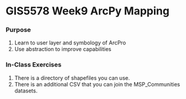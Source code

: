 # GIS5578 Week9 ArcPy Mapping

### Purpose
1. Learn to user layer and symbology of ArcPro
1. Use abstraction to improve capabilities

### In-Class Exercises
1. There is a directory of shapefiles you can use.
1. There is an additional CSV that you can join the MSP_Communities datasets.
